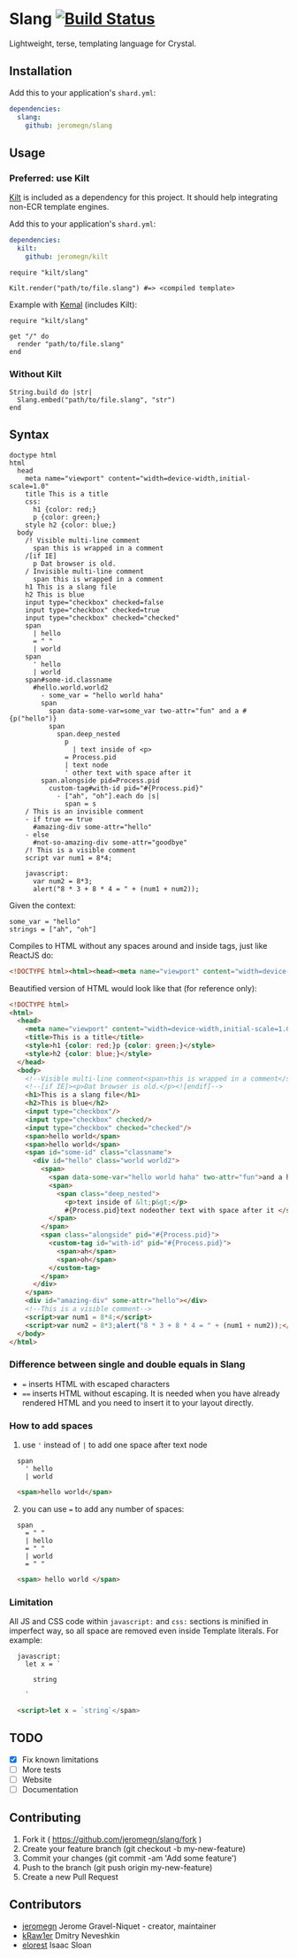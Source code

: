 # Slang [![Build Status](https://travis-ci.org/jeromegn/slang.svg?branch=master)](https://travis-ci.org/jeromegn/slang)

Lightweight, terse, templating language for Crystal.

## Installation

Add this to your application's `shard.yml`:

```yaml
dependencies:
  slang:
    github: jeromegn/slang
```

## Usage

### Preferred: use Kilt

[Kilt](https://github.com/jeromegn/kilt) is included as a dependency for this project. It should help integrating non-ECR template engines.

Add this to your application's `shard.yml`:
```yaml
dependencies:
  kilt:
    github: jeromegn/kilt
```

```
require "kilt/slang"

Kilt.render("path/to/file.slang") #=> <compiled template>
```

Example with [Kemal](http://kemalcr.com) (includes Kilt):

```crystal
require "kilt/slang"

get "/" do
  render "path/to/file.slang"
end
```

### Without Kilt

```crystal
String.build do |str|
  Slang.embed("path/to/file.slang", "str")
end
```

## Syntax

```slim
doctype html
html
  head
    meta name="viewport" content="width=device-width,initial-scale=1.0"
    title This is a title
    css:
      h1 {color: red;}
      p {color: green;}
    style h2 {color: blue;}
  body
    /! Visible multi-line comment
      span this is wrapped in a comment
    /[if IE]
      p Dat browser is old.
    / Invisible multi-line comment
      span this is wrapped in a comment
    h1 This is a slang file
    h2 This is blue
    input type="checkbox" checked=false
    input type="checkbox" checked=true
    input type="checkbox" checked="checked"
    span
      | hello
      = " "
      | world
    span
      ' hello
      | world
    span#some-id.classname
      #hello.world.world2
        - some_var = "hello world haha"
        span
          span data-some-var=some_var two-attr="fun" and a #{p("hello")}
          span
            span.deep_nested
              p
                | text inside of <p>
              = Process.pid
              | text node
              ' other text with space after it
        span.alongside pid=Process.pid
          custom-tag#with-id pid="#{Process.pid}"
            - ["ah", "oh"].each do |s|
              span = s
    / This is an invisible comment
    - if true == true
      #amazing-div some-attr="hello"
    - else
      #not-so-amazing-div some-attr="goodbye"
    /! This is a visible comment
    script var num1 = 8*4;

    javascript:
      var num2 = 8*3;
      alert("8 * 3 + 8 * 4 = " + (num1 + num2));
```

Given the context:

```crystal
some_var = "hello"
strings = ["ah", "oh"]
```

Compiles to HTML without any spaces around and inside tags, just like ReactJS do:

```html
<!DOCTYPE html><html><head><meta name="viewport" content="width=device-width,initial-scale=1.0"><title>This is a title</title><style>h1 {color: red;}p {color: green;}</style><style>h2 {color: blue;}</style></head><body><h1>This is a slang file</h1><h2>This is blue</h2><input type="checkbox"/><input type="checkbox" checked/><input type="checkbox" checked="checked"/><span>hello world</span><span>hello world</span><span id="some-id" class="classname"><div id="hello" class="world world2"><span><span data-some-var="hello world haha" two-attr="fun">and a hello</span><span><span class="deep_nested"><p>text inside of &lt;p&gt;</p>#{Process.pid}text nodeother text with space after it </span></span></span><span class="alongside" pid="#{Process.pid}"><custom-tag id="with-id" pid="#{Process.pid}"><span>ah</span><span>oh</span></custom-tag></span></div></span><div id="amazing-div" some-attr="hello"></div><script>var num1 = 8*4;</script><script>var num2 = 8*3;alert("8 * 3 + 8 * 4 = " + (num1 + num2));</script></body></html>
```

Beautified version of HTML would look like that (for reference only):

```html
<!DOCTYPE html>
<html>
  <head>
    <meta name="viewport" content="width=device-width,initial-scale=1.0">
    <title>This is a title</title>
    <style>h1 {color: red;}p {color: green;}</style>
    <style>h2 {color: blue;}</style>
  </head>
  <body>
    <!--Visible multi-line comment<span>this is wrapped in a comment</span>-->
    <!--[if IE]><p>Dat browser is old.</p><![endif]-->
    <h1>This is a slang file</h1>
    <h2>This is blue</h2>
    <input type="checkbox"/>
    <input type="checkbox" checked/>
    <input type="checkbox" checked="checked"/>
    <span>hello world</span>
    <span>hello world</span>
    <span id="some-id" class="classname">
      <div id="hello" class="world world2">
        <span>
          <span data-some-var="hello world haha" two-attr="fun">and a hello</span>
          <span>
            <span class="deep_nested">
              <p>text inside of &lt;p&gt;</p>
              #{Process.pid}text nodeother text with space after it </span>
          </span>
        </span>
        <span class="alongside" pid="#{Process.pid}">
          <custom-tag id="with-id" pid="#{Process.pid}">
            <span>ah</span>
            <span>oh</span>
          </custom-tag>
        </span>
      </div>
    </span>
    <div id="amazing-div" some-attr="hello"></div>
    <!--This is a visible comment-->
    <script>var num1 = 8*4;</script>
    <script>var num2 = 8*3;alert("8 * 3 + 8 * 4 = " + (num1 + num2));</script>
  </body>
</html>
```

### Difference between single and double equals in Slang

* `=` inserts HTML with escaped characters
* `==` inserts HTML without escaping. It is needed when you have already rendered HTML and you need to insert it to your layout directly.

### How to add spaces

1. use `'` instead of `|` to add one space after text node

```slim
  span
    ' hello
    | world
```

```html
  <span>hello world</span>
```

2. you can use `=` to add any number of spaces:

```slim
  span
    = " "
    | hello
    = " "
    | world
    = " "
```

```html
  <span> hello world </span>
```

### Limitation

All JS and CSS code within `javascript:` and `css:` sections is minified in imperfect way, 
so all space are removed even inside Template literals. For example:

```slim
  javascript:
    let x = `
    
      string

    `
```

```html
  <script>let x = `string`</span>
```

## TODO

- [x] Fix known limitations
- [ ] More tests
- [ ] Website
- [ ] Documentation

## Contributing

1. Fork it ( https://github.com/jeromegn/slang/fork )
2. Create your feature branch (git checkout -b my-new-feature)
3. Commit your changes (git commit -am 'Add some feature')
4. Push to the branch (git push origin my-new-feature)
5. Create a new Pull Request

## Contributors

- [jeromegn](https://github.com/jeromegn) Jerome Gravel-Niquet - creator, maintainer
- [kRaw1er](https://github.com/kRaw1er) Dmitry Neveshkin
- [elorest](https://github.com/elorest) Isaac Sloan
